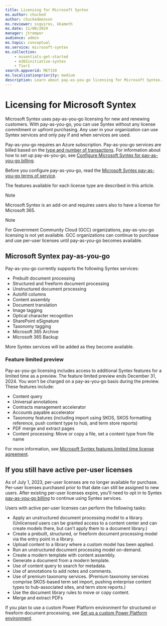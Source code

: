 ```yaml
---
title: Licensing for Microsoft Syntex
ms.author: chucked
author: chuckedmonson
ms.reviewer: ssquires, kkameth
ms.date: 11/08/2024
manager: jtremper
audience: admin
ms.topic: conceptual
ms.service: microsoft-syntex
ms.collection: 
    - essentials-get-started
    - m365initiative-syntex
    - Tier1
search.appverid: MET150
ms.localizationpriority: medium
description: Learn about pay-as-you-go licensing for Microsoft Syntex.
---
```


# Licensing for Microsoft Syntex

Microsoft Syntex uses pay-as-you-go licensing for new and renewing customers. With pay-as-you-go, you can use Syntex without any license commitment or upfront purchasing. Any user in your organization can use Syntex services and only pay if and when services are used.

Pay-as-you-go requires an Azure subscription. Pay-as-you-go services are billed based on the [type and number of transactions](syntex-pay-as-you-go-services.md). For information about how to set up pay-as-you-go, see [Configure Microsoft Syntex for pay-as-you-go billing](syntex-azure-billing.md).

Before you configure pay-as-you-go, read the [Microsoft Syntex pay-as-you-go terms of service](/legal/microsoft-365/microsoft-syntex-pay-as-you-go-terms).

The features available for each license type are described in this article. <!-- You can use both licenses if you need to.-->

> [!NOTE]
> Microsoft Syntex is an add-on and requires users also to have a license for Microsoft 365.

> [!NOTE]
> For Government Community Cloud (GCC) organizations, pay-as-you-go licensing is not yet available. GCC organizations can continue to purchase and use per-user licenses until pay-as-you-go becomes available.

## Microsoft Syntex pay-as-you-go

Pay-as-you-go currently supports the following Syntex services:

- Prebuilt document processing
- Structured and freeform document processing
- Unstructured document processing
- Autofill columns
- Content assembly
- Document translation
- Image tagging
- Optical character recognition
- SharePoint eSignature
- Taxonomy tagging
- Microsoft 365 Archive
- Microsoft 365 Backup

More Syntex services will be added as they become available.

### Feature limited preview

Pay-as-you-go licensing includes access to additional Syntex features for a limited time as a preview. The feature limited preview ends December 31, 2024. You won't be charged on a pay-as-you-go basis during the preview. These features include:

- Content query
- Universal annotations
- Contracts management accelerator
- Accounts payable accelerator
- Taxonomy features (including import using SKOS, SKOS formatting reference, push content type to hub, and term store reports)
- PDF merge and extract pages
- Content processing: Move or copy a file, set a content type from file name

For more information, see [Microsoft Syntex features limited time license agreement](feature-limited-license.md).

## If you still have active per-user licenses

As of July 1, 2023, per-user licenses are no longer available for purchase. Per-user licenses purchased prior to that date can still be assigned to new users. After existing per-user licenses expire, you'll need to opt in to Syntex [pay-as-you-go billing](syntex-azure-billing.md) to continue using Syntex services.

Users with active per-user licenses can perform the following tasks:

- Apply an unstructured document processing model to a library. (Unlicensed users can be granted access to a content center and can create models there, but can't apply them to a document library.)
- Create a prebuilt, structured, or freeform document processing model via the entry point in a library.
- Upload content to a library where a custom model has been applied.
- Run an unstructured document processing model on-demand.
- Create a modern template with content assembly.
- Generate a document from a modern template.
- Use of content query to search for metadata.
- Use of annotations to add notes and comments.
- Use of premium taxonomy services. (Premium taxonomy services comprise SKOS-based term set import, pushing enterprise content types to hub-associated sites, and term store reports.)
- Use the document library rules to move or copy content.
- Merge and extract PDFs

If you plan to use a custom Power Platform environment for structured or freeform document processing, see [Set up a custom Power Platform environment](structured-freeform-setup.md#set-up-a-custom-power-platform-environment).

<!---
## AI Builder credits

Structured and freeform document processing for both pay-as-you-go and per-user licensing requires [AI Builder credits](https://learn.microsoft.com/en-us/ai-builder/administer-licensing#purchase-ai-builder-capacity).

Structured and freeform document processing use AI Builder capacity, for both training and runtime processing. Capacity must be allocated to the Power Apps environment where you'll use AI Builder.

You can estimate the AI Builder capacity that’s right for you with the [AI Builder calculator](https://powerapps.microsoft.com/ai-builder-calculator).

If you plan to use a custom Power Platform environment, you must [allocate credits to that environment](/power-platform/admin/capacity-add-on).

Go to the [Power Platform admin center](https://admin.powerplatform.microsoft.com/resources/capacity) to check your credits and usage.
--->
<!--

Microsoft Syntex uses pay-as-you-go dcurrently has two types of licensing offerings:

- [Microsoft Syntex pay-as-you-go](#microsoft-syntex-pay-as-you-go). This is the new way to pay for Microsoft Syntex using an Azure subscription, which allows you to get started with Microsoft Syntex without any license commitment or upfront purchasing.

- [SharePoint Syntex per-user licensing](#microsoft-syntex-per-user-licensing). As of July 1, 2023, purchasing per-user licenses is no longer available. You will need to [set up pay-as-you-go billing](syntex-azure-billing.md).

<!--
The features available for each license type are described below. <!-- You can use both licenses if you need to.-->

<!--In the future, most new Microsoft Syntex features will be added to pay-as-you-go.
-->
<!--
> [!NOTE]
> Microsoft Syntex is an add-on and requires users also to have a license for Microsoft 365.

## Microsoft Syntex pay-as-you-go

Pay-as-you-go is a way to pay for Microsoft Syntex using an Azure subscription. You can use Syntex without any license commitment or upfront purchasing. Pay-as-you-go allows any user in your organization to use Syntex services and then only pay if and when they're used. Pay-as-you-go supports the following Syntex services:

- Prebuilt document processing
- Unstructured document processing
- Optical character recognition
- Content assembly
- Image tagging

All users in your organization will be able to create and apply unstructured and prebuilt document processing models and can upload documents to a primed library.

Pay-as-you-go services are billed based on the [type and number of transactions](syntex-pay-as-you-go-services.md). To set up billing, see [Configure Microsoft Syntex for pay-as-you-go billing](syntex-azure-billing.md).
All users in your organization are able to create and apply unstructured and prebuilt document processing models and can upload documents to a primed library. This service is charged on a pay-per-use basis.



## Microsoft Syntex per-user licensing

> [!NOTE]
> As of July 1, 2023, purchasing per-user licenses is no longer available. You will need to [set up pay-as-you-go billing](syntex-azure-billing.md).<br><br>
> Per-user licenses purchased before July 1 can still be assigned to new users. After existing per-user licenses expire, you will need to opt-in to Syntex [pay-as-you-go billing](syntex-azure-billing) to continue using existing and new Syntex features.
<!--<br><br>Some features currently available in the per-user licensing (such as annotations and content query) will not be included in Syntex pay-as-you-go, but will be included as part of your Microsoft 365 E3 or E5 and Office 365 A3 or A5 licensing.-->
<!--
> As of July 1, 2023, per-user licenses are no longer available for purchase. You will need to [set up pay-as-you-go billing](syntex-azure-billing.md).<br><br>
> **Per-user licenses purchased before July 1, 2023, can still be assigned to new users.** After existing per-user licenses expire, you will need to opt-in to Syntex [pay-as-you-go billing](syntex-azure-billing.md).

To use Syntex, you must have a license for each Syntex user. If you remove all Syntex per-user licenses from your tenant at a future date (or your trial expires), users won't be able to create, publish, or run custom models. Additionally, term store reports, SKOS taxonomy import, and content type push won't be available. Models, content, or metadata won't be deleted, and site permissions won't be changed.

#### Tasks requiring a per-user license
 
The following tasks require a [Syntex per-user license](https://www.microsoft.com/microsoft-365/enterprise/sharepoint-syntex) for the user performing them:
 
- Apply an unstructured document processing model to a library. (Unlicensed users can be granted access to a content center and can create models there, but can't apply them to a document library.)
- Create a structured document processing model or a freeform document processing model via the entry point in a library.
- Upload content to a library where a custom model has been applied.
- Run an unstructured document processing model on-demand.
- Use of content query to search for metadata.
- Use of annotations to add notes and comments.
- Use of premium taxonomy services. (Premium taxonomy services comprise SKOS-based term set import, pushing enterprise content types to hub-associated sites, and term store reports.)
- Use the document library rules to move or copy content.
- Merge and extract PDFs.

Unlicensed users can be granted access to a content center and can create models there, but can't apply them to a document library.
 
#### Cost of training and running models
 
The cost of training and running unstructured document processing models is included in the cost of a Syntex per-user license. However, the structured document processing and freeform document processing models use AI Builder capacity, for both training and runtime processing. Capacity must be allocated to the Power Apps environment where you use AI Builder.

For each Syntex per-user license, you're allocated 3,500 AI Builder credits per license, per month pooled at the tenant level, with a maximum allocation of 1 million credits per month. This allocation is renewed each month for each active Syntex per-user license. (Unused credits don't roll over from month to month.)

You can estimate the AI Builder capacity that’s right for you with the [AI Builder calculator](https://powerapps.microsoft.com/ai-builder-calculator).

If you plan to use a custom Power Platform environment, you must [allocate credits to that environment](/power-platform/admin/capacity-add-on).

Go to the [Power Platform admin center](https://admin.powerplatform.microsoft.com/resources/capacity) to check your credits and usage.
  
#### Additional term store features

Having one or more Syntex per-user licenses in your organization enables the following additional term store features for SharePoint admins:
 
- SKOS-based term set import
- Push enterprise content types to a hub site, which also adds them to the associated sites and any newly created lists or libraries
- Term store reports providing insights into published term sets and their use across your tenant

## Related articles

[Microsoft Syntex - SharePoint Advanced Management overview](/sharepoint/advanced-management)

[Licensing overview for Microsoft Power Platform](/power-platform/admin/pricing-billing-skus)

[Power Apps and Power Automate licensing FAQ](/power-platform/admin/powerapps-flow-licensing-faq)

-->